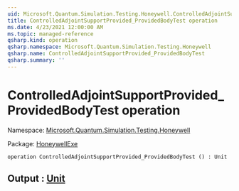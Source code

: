 ```yaml
---
uid: Microsoft.Quantum.Simulation.Testing.Honeywell.ControlledAdjointSupportProvided_ProvidedBodyTest
title: ControlledAdjointSupportProvided_ProvidedBodyTest operation
ms.date: 4/23/2021 12:00:00 AM
ms.topic: managed-reference
qsharp.kind: operation
qsharp.namespace: Microsoft.Quantum.Simulation.Testing.Honeywell
qsharp.name: ControlledAdjointSupportProvided_ProvidedBodyTest
qsharp.summary: ''
---
```


# ControlledAdjointSupportProvided_ProvidedBodyTest operation

Namespace: [Microsoft.Quantum.Simulation.Testing.Honeywell](xref:Microsoft.Quantum.Simulation.Testing.Honeywell)

Package: [HoneywellExe](https://nuget.org/packages/HoneywellExe)




```qsharp
operation ControlledAdjointSupportProvided_ProvidedBodyTest () : Unit
```


## Output : [Unit](xref:microsoft.quantum.qsharp.valueliterals#unit-literal)

